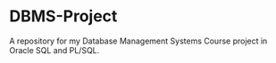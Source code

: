 # DBMS-Project
A repository for my Database Management Systems Course project in Oracle SQL and PL/SQL.
